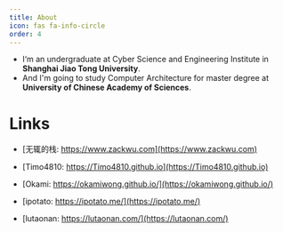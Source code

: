 ```yaml
---
title: About
icon: fas fa-info-circle
order: 4
---
```


- I‘m an undergraduate at Cyber Science and Engineering Institute in **Shanghai Jiao Tong University**.
- And I'm going to study Computer Architecture for master degree at **University of Chinese Academy of Sciences**.





# Links

- [无辄的栈: https://www.zackwu.com](https://www.zackwu.com)

- [Timo4810: https://Timo4810.github.io](https://Timo4810.github.io)

- [Okami: https://okamiwong.github.io/](https://okamiwong.github.io/)

- [ipotato: https://ipotato.me/](https://ipotato.me/)

- [lutaonan: https://lutaonan.com/](https://lutaonan.com/)
